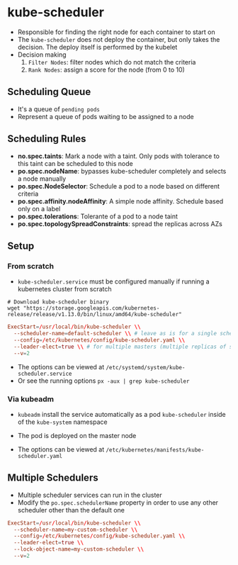 # kube-scheduler

- Responsible for finding the right node for each container to start on
- The `kube-scheduler` does not deploy the container, but only takes the decision. The deploy itself is performed by the kubelet
- Decision making
  1. `Filter Nodes`: filter nodes which do not match the criteria
  1. `Rank Nodes`: assign a score for the node (from 0 to 10)

## Scheduling Queue

- It's a queue of `pending pods`
- Represent a queue of pods waiting to be assigned to a node

## Scheduling Rules

- **no.spec.taints**: Mark a node with a taint. Only pods with tolerance to this taint can be scheduled to this node
- **po.spec.nodeName**: bypasses kube-scheduler completely and selects a node manually
- **po.spec.NodeSelector**: Schedule a pod to a node based on different criteria
- **po.spec.affinity.nodeAffinity**: A simple node affinity. Schedule based only on a label
- **po.spec.tolerations**: Tolerante of a pod to a node taint
- **po.spec.topologySpreadConstraints**: spread the replicas across AZs

## Setup

### From scratch

- `kube-scheduler.service` must be configured manually if running a kubernetes cluster from scratch

```shell
# Download kube-scheduler binary
wget "https://storage.googleapis.com/kubernetes-release/release/v1.13.0/bin/linux/amd64/kube-scheduler"
```

```conf
ExecStart=/usr/local/bin/kube-scheduler \\
  --scheduler-name=default-scheduler \\ # leave as is for a single scheduler setup
  --config=/etc/kubernetes/config/kube-scheduler.yaml \\
  --leader-elect=true \\ # for multiple masters (multiple replicas of scheduler)
  --v=2
```

- The options can be viewed at `/etc/systemd/system/kube-scheduler.service`
- Or see the running options `px -aux | grep kube-scheduler`

### Via kubeadm

- `kubeadm` install the service automatically as a pod `kube-scheduler` inside of the `kube-system` namespace
- The pod is deployed on the master node

- The options can be viewed at `/etc/kubernetes/manifests/kube-scheduler.yaml`

## Multiple Schedulers

- Multiple scheduler services can run in the cluster
- Modify the `po.spec.schedulerName` property in order to use any other scheduler other than the default one

```conf
ExecStart=/usr/local/bin/kube-scheduler \\
  --scheduler-name=my-custom-scheduler \\
  --config=/etc/kubernetes/config/kube-scheduler.yaml \\
  --leader-elect=true \\
  --lock-object-name=my-custom-scheduler \\
  --v=2
```
